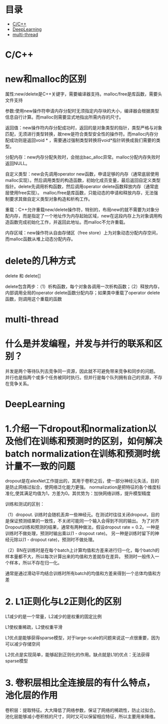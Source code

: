 # 目录
* [C/C++](#cc)
* [DeepLearning](#DeepLearning)
* [multi-thread](#multi-thread)

# C/C++
#  new和malloc的区别
  属性:new/delete是C++关键字，需要编译器支持。malloc/free是库函数，需要头文件支持
  
  参数:使用new操作符申请内存分配时无须指定内存块的大小，编译器会根据类型信息自行计算。而malloc则需要显式地指出所需内存的尺寸。
  
  返回值：new操作符内存分配成功时，返回的是对象类型的指针，类型严格与对象匹配，无须进行类型转换，故new是符合类型安全性的操作符。而malloc内存分配成功则是返回void * ，需要通过强制类型转换将void*指针转换成我们需要的类型。
  
  分配内存：new内存分配失败时，会抛出bac_alloc异常。malloc分配内存失败时返回NULL。
  
  自定义类型：new会先调用operator new函数，申请足够的内存（通常底层使用malloc实现）。然后调用类型的构造函数，初始化成员变量，最后返回自定义类型指针。delete先调用析构函数，然后调用operator delete函数释放内存（通常底层使用free实现）。
  malloc/free是库函数，只能动态的申请和释放内存，无法强制要求其做自定义类型对象构造和析构工作。

重载：C++允许重载new/delete操作符，特别的，布局new的就不需要为对象分配内存，而是指定了一个地址作为内存起始区域，new在这段内存上为对象调用构造函数完成初始化工作，并返回此地址。而malloc不允许重载。

内存区域：new操作符从自由存储区（free store）上为对象动态分配内存空间，而malloc函数从堆上动态分配内存。

# delete的几种方式
  delete 和 delete[]
  
  delete包含两步：（1）析构函数，每个对象各调用一次析构函数；（2）释放内存，内部调用全局的operator delete[](......)函数分配内存；如果类中重载了operator delete[](......)函数，则调用这个重载的函数


# multi-thread
# 什么是并发编程，并发与并行的联系和区别？
并发是两个等待队列去竞争同一资源，因此就不可避免带来竞争和同步的问题。
并行也是指两个或多个任务被同时执行。但并行是每个队列拥有自己的资源，不存在竞争关系。

# DeepLearning

# 1.介绍一下dropout和normalization以及他们在训练和预测时的区别，如何解决batch normalization在训练和预测时统计量不一致的问题

  dropout是在alexNet工作提出的，其用于卷积之后，使一部分神经元失活，目的是防止网络过拟合，使网络泛化能力更强。
  normalization是把特征的各个维度标准化,使其满足均值为1，方差为0。其优势为：加快网络训练，提升模型精度
  
  训练和测试的区别：
  
  （1）dropout. 训练时会随机丢弃一些神经元。在测试时往往关闭dropout，目的是保证预测结果的一致性，不关闭可能同一个输入会得到不同的输出。
  为了对齐Dropout训练和预测的结果，通常有两种做法，假设dropout rate = 0.2。一种是训练时不做处理，预测时输出乘以(1 - dropout rate)。
  另一种是训练时留下的神经元除以(1 - dropout rate)，预测时不做处理。
  
  （2）BN在训练时是在每个batch上计算均值和方差来进行归一化，每个batch的样本量都不大，所以每次计算出来的均值和方差就存在差异。
  预测时一般传入一个样本，所以不存在归一化。
  
  通常是通过滑动平均结合训练时所有batch的均值和方差来得到一个总体均值和方差


# 2. L1正则化与L2正则化的区别
  L1减少的是一个常量，L2减少的是权重的固定比例
  
  L1使权重稀疏，L2使权重平滑
  
  L1优点是能够获得sparse模型，对于large-scale的问题来说这一点很重要，因为可以减少存储空间
  
  L2优点是实现简单，能够起到正则化的作用。缺点就是L1的优点：无法获得sparse模型

# 3. 卷积层相比全连接层的有什么特点，池化层的作用
卷积层：提取特征。大大降低了网络参数，保证了网络的稀疏性，防止过拟合。
池化层能够减小卷积核的尺寸，同时又可以保留相应特征，所以主要用来降维。
